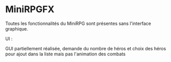 # MiniRPGFX

Toutes les fonctionnalités du MiniRPG sont présentes sans l'interface graphique.

UI :

GUI partiellement réalisée, demande du nombre de héros et choix des héros pour ajout dans la liste mais pas l'animation des combats
